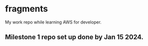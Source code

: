 # fragments
My work repo while learning AWS for developer.

## Milestone 1 repo set up done by Jan 15 2024.
